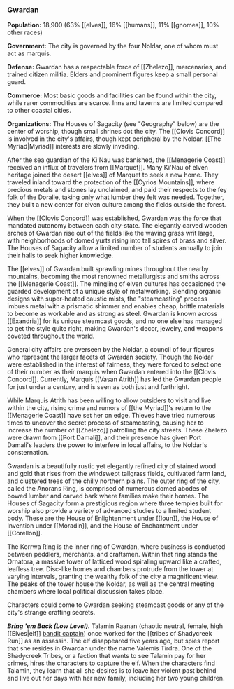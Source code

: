 ### Gwardan

**Population:** 18,900 (63% [[elves]], 16% [[humans]], 11% [[gnomes]], 10% other races)

**Government:** The city is governed by the four Noldar, one of whom must act as marquis.

**Defense:** Gwardan has a respectable force of [[Zhelezo]], mercenaries, and trained citizen militia. Elders and prominent figures keep a small personal guard.

**Commerce:** Most basic goods and facilities can be found within the city, while rarer commodities are scarce. Inns and taverns are limited compared to other coastal cities.

**Organizations:** The Houses of Sagacity (see "Geography" below) are the center of worship, though small shrines dot the city. The [[Clovis Concord]] is involved in the city's affairs, though kept peripheral by the Noldar. [[The Myriad|Myriad]] interests are slowly invading.

After the sea guardian of the Ki'Nau was banished, the [[Menagerie Coast]] received an influx of travelers from [[Marquet]]. Many Ki'Nau of elven heritage joined the desert [[elves]] of Marquet to seek a new home. They traveled inland toward the protection of the [[Cyrios Mountains]], where precious metals and stones lay unclaimed, and paid their respects to the fey folk of the Doralle, taking only what lumber they felt was needed. Together, they built a new center for elven culture among the fields outside the forest.

When the [[Clovis Concord]] was established, Gwardan was the force that mandated autonomy between each city-state. The elegantly carved wooden arches of Gwardan rise out of the fields like the waving grass writ large, with neighborhoods of domed yurts rising into tall spires of brass and silver. The Houses of Sagacity allow a limited number of students annually to join their halls to seek higher knowledge.

The [[elves]] of Gwardan built sprawling mines throughout the nearby mountains, becoming the most renowned metallurgists and smiths across the [[Menagerie Coast]]. The mingling of elven cultures has occasioned the guarded development of a unique style of metalworking. Blending organic designs with super-heated caustic mists, the "steamcasting" process imbues metal with a prismatic shimmer and enables cheap, brittle materials to become as workable and as strong as steel. Gwardan is known across [[Exandria]] for its unique steamcast goods, and no one else has managed to get the style quite right, making Gwardan's decor, jewelry, and weapons coveted throughout the world.

General city affairs are overseen by the Noldar, a council of four figures who represent the larger facets of Gwardan society. Though the Noldar were established in the interest of fairness, they were forced to select one of their number as their marquis when Gwardan entered into the [[Clovis Concord]]. Currently, Marquis [[Vasan Atrith]] has led the Gwardan people for just under a century, and is seen as both just and forthright.

While Marquis Atrith has been willing to allow outsiders to visit and live within the city, rising crime and rumors of [[the Myriad]]'s return to the [[Menagerie Coast]] have set her on edge. Thieves have tried numerous times to uncover the secret process of steamcasting, causing her to increase the number of [[Zhelezo]] patrolling the city streets. These Zhelezo were drawn from [[Port Damali]], and their presence has given Port Damali's leaders the power to interfere in local affairs, to the Noldar's consternation.

Gwardan is a beautifully rustic yet elegantly refined city of stained wood and gold that rises from the windswept tallgrass fields, cultivated farm land, and clustered trees of the chilly northern plains. The outer ring of the city, called the Anorans Ring, is comprised of numerous domed abodes of bowed lumber and carved bark where families make their homes. The Houses of Sagacity form a prestigious region where three temples built for worship also provide a variety of advanced studies to a limited student body. These are the House of Enlightenment under [[Ioun]], the House of Invention under [[Moradin]], and the House of Enchantment under [[Corellon]].

The Korrwa Ring is the inner ring of Gwardan, where business is conducted between peddlers, merchants, and craftsmen. Within that ring stands the Ornatora, a massive tower of latticed wood spiraling upward like a crafted, leafless tree. Disc-like homes and chambers protrude from the tower at varying intervals, granting the wealthy folk of the city a magnificent view. The peaks of the tower house the Noldar, as well as the central meeting chambers where local political discussion takes place.

Characters could come to Gwardan seeking steamcast goods or any of the city's strange crafting secrets.

_**Bring 'em Back (Low Level).**_ Talamin Raanan (chaotic neutral, female, high [[Elves|elf]] [bandit captain](https://www.dndbeyond.com/monsters/bandit-captain)) once worked for the [[tribes of Shadycreek Run]] as an assassin. The elf disappeared five years ago, but spies report that she resides in Gwardan under the name Valemis Tirdra. One of the Shadycreek Tribes, or a faction that wants to see Talamin pay for her crimes, hires the characters to capture the elf. When the characters find Talamin, they learn that all she desires is to leave her violent past behind and live out her days with her new family, including her two young children.